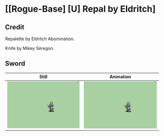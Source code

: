 # [\[Rogue-Base\] \[U\] Repal by Eldritch]

## Credit

Repalette by Eldritch Abomination.

Knife by Mikey Séregon.
	
## Sword

| Still | Animation |
| :---: | :-------: |
| ![Sword still](./Sword_000.png) | ![Sword animation](./Sword.gif) |
